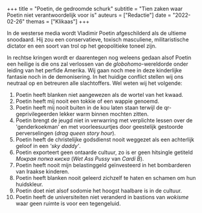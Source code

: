 +++
title     = "Poetin, de gedroomde schurk"
subtitle  = "Tien zaken waar Poetin niet verantwoordelijk voor is"
auteurs   = ["Redactie"]
date      = "2022-02-26"
themas    = ["Klikaas"]
+++


In de westerse media wordt Vladimir Poetin afgeschilderd als de ultieme snoodaard. Hij zou een conservatieve, toxisch masculiene, militaristische dictator en een soort van trol op het geopolitieke toneel zijn.

In rechtse kringen wordt er daarentegen nog weleens gedaan alsof Poetin een heilige is die ons zal verlossen van de <i>globohomo</i>-wereldorde onder leiding van het perfide Amerika. Wij gaan noch mee in deze kinderlijke fantasie noch in de demonisering. In het huidige conflict stellen wij ons neutraal op en betreuren alle slachtoffers. Wel weten wij het volgende:

1. Poetin heeft blanken niet aangewezen als de wortel van het kwaad.
2. Poetin heeft mij nooit een tokkie of een wappie genoemd.
3. Poetin heeft mij nooit buiten in de kou laten staan terwijl de qr-geprivilegeerden lekker warm binnen mochten zitten.
4. Poetin brengt de jeugd niet in verwarring met verplichte lessen over de 'genderkoekman' en met voorleesuurtjes door geestelijk gestoorde perverselingen (_drag queen story hour_).
5. Poetin heeft de christelijke godsdienst nooit weggezet als een achterlijk geloof in een _'sky daddy'_.
6. Poetin exporteert geen ontaarde cultuur, zo is er geen hitsingle getiteld _Мокрая попка киска_ (_Wet Ass Pussy_ van _Cardi B_).
7. Poetin heeft nooit mijn belastinggeld geïnvesteerd in het bombarderen van Iraakse kinderen.
8. Poetin heeft blanken nooit geleerd zichzelf te haten en schamen om hun huidskleur.
9. Poetin doet niet alsof sodomie het hoogst haalbare is in de cultuur.
10. Poetin heeft de universiteiten niet veranderd in bastions van _wokisme_ waar geen ruimte is voor een tegengeluid.
